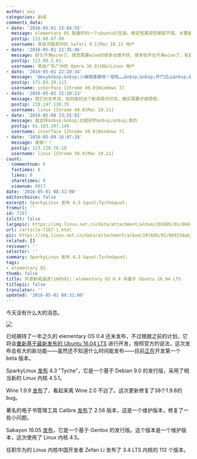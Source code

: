 ```yaml
---
author: wxy
categories: 新闻
comments_data:
- date: '2016-05-01 15:04:55'
  message: elementary OS 挺看好的一个ubuntu衍生版。稳定性美观性都挺不错，关键是够精简适合老机器
  postip: 115.60.67.90
  username: 来自河南郑州的 Safari 9.1|Mac 10.11 用户
- date: '2016-05-01 21:35:46'
  message: 好久不用wine了。感觉需要wine的很多也做不好。很多软件也不用wine了，有替代品了。
  postip: 113.99.3.81
  username: 来自广东广州的 Opera 36.0|GNU/Linux 用户
- date: '2016-05-01 22:10:34'
  message: '@wxy&nbsp;&nbsp;小编很直接呀！哈哈……&nbsp;&nbsp;开门见山&nbsp;&nbsp;今天没有什么大的消息&nbsp;&nbsp;够直接&nbsp;&nbsp;我喜欢&nbsp;&nbsp;下面提供的信息也很有价值啊！'
  postip: 171.83.39.113
  username: interface [Chrome 49.0|Windows 7]
- date: '2016-05-02 21:10:13'
  message: 我们也在考虑，如何做好这个新闻简讯栏目，确实需要仔细想想。
  postip: 220.247.139.35
  username: linux [Chrome 49.0|Mac 10.11]
- date: '2016-05-08 23:15:02'
  message: 就这样&nbsp;&nbsp;也挺好的&nbsp;&nbsp;真的
  postip: 61.183.207.149
  username: interface [Chrome 49.0|Windows 7]
- date: '2016-05-09 16:07:18'
  message: 谢谢！！
  postip: 123.120.76.18
  username: linux [Chrome 50.0|Mac 10.11]
count:
  commentnum: 6
  favtimes: 0
  likes: 0
  sharetimes: 0
  viewnum: 6017
date: '2016-05-01 08:31:00'
editorchoice: false
excerpt: SparkyLinux 发布 4.3 &quot;Tyche&quot;
fromurl: ''
id: 7287
islctt: false
largepic: https://img.linux.net.cn/data/attachment/album/201605/01/060156qk1lpm1gol1lllz0.jpg
url: /article-7287-1.html
pic: https://img.linux.net.cn/data/attachment/album/201605/01/060156qk1lpm1gol1lllz0.jpg.thumb.jpg
related: []
reviewer: ''
selector: ''
summary: SparkyLinux 发布 4.3 &quot;Tyche&quot;
tags:
- elementary OS
thumb: false
title: 开源新闻速递(160501)：elementary OS 0.4 将基于 Ubuntu 16.04 LTS
titlepic: false
translator: ''
updated: '2016-05-01 08:31:00'
---
```


今天没有什么大的消息。


![](/data/attachment/album/201605/01/060156qk1lpm1gol1lllz0.jpg)


已经期待了一年之久的 elementary OS 0.4 还未发布，不过根据之前的计划，它将会[重新基于最新发布的 Ubuntu 16.04 LTS](http://blog.elementary.io/post/143436823881/how-long-until-loki) 进行开发，按照官方的说法，这次发布会有大的新功能——虽然还不知道什么时间能发布——目前[正在](http://t.umblr.com/redirect?z=https%3A%2F%2Felementary.io%2Fget-involved%23desktop-development&t=MmNkZGJhOTkzOTYzZDI3Njc3Y2VlYmIwNjBjN2VjMjE1NDEzZTljNSx6Z1VvN3N1QQ%3D%3D)开发第一个 beta 版本。


SparkyLinux [发布](http://sparkylinux.org/sparkylinux-4-3-is-out/) 4.3 "Tyche"，它是一个基于 Debian 9.0 的发行版，采用了相当新的 Linux 内核 4.5.1。


Wine 1.9.9 [发布](https://www.winehq.org/news/2016043001)了，看起来离 Wine 2.0 不远了。这次更新修复了38个1.9.8的 bug。


著名的电子书管理工具 Calibre [发布](http://calibre-ebook.com/whats-new)了 2.56 版本，这是一个维护版本，修复了一些小问题。


Sabayon 16.05 [发布](http://www.sabayon.org/release/latest-monthly-release-sabayon-1511)，它是一个基于 Gentoo 的发行版。这个版本是一个维护版本，这次使用了 Linux 内核 4.5。


任职华为的 Linux 内核中国开发者 Zefan Li 发布了 3.4 LTS 内核的 112 个版本。